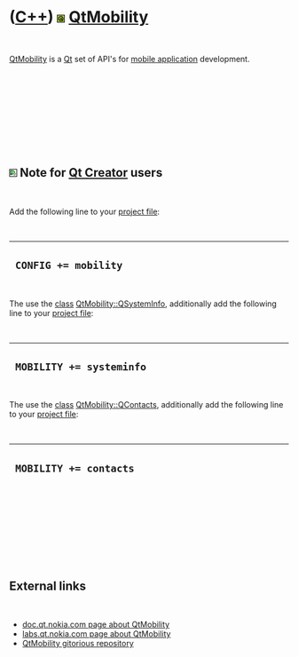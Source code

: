 
 

 

 

 

 

([C++](Cpp.md)) ![Qt](PicQt.png) [QtMobility](CppQtMobility.md)
=================================================================

 

[QtMobility](CppQtMobility.md) is a [Qt](CppQt.md) set of API's for
[mobile application](CppMobileApplication.md) development.

 

 

 

 

 

![Qt Creator](PicQtCreator.png) Note for [Qt Creator](CppQtCreator.md) users
-----------------------------------------------------------------------------

 

Add the following line to your [project file](CppQtProjectFile.md):

 

  -----------------------
  ` CONFIG += mobility`
  -----------------------

 

The use the [class](CppClass.md)
[QtMobility::QSystemInfo](CppQSystemInfo.md), additionally add the
following line to your [project file](CppQtProjectFile.md):

 

  ---------------------------
  ` MOBILITY += systeminfo`
  ---------------------------

 

The use the [class](CppClass.md)
[QtMobility::QContacts](CppQContacts.md), additionally add the
following line to your [project file](CppQtProjectFile.md):

 

  -------------------------
  ` MOBILITY += contacts`
  -------------------------

 

 

 

 

 

External links
--------------

 

-   [doc.qt.nokia.com page about
    QtMobility](http://doc.qt.nokia.com/qtmobility-1.0-tp)
-   [labs.qt.nokia.com page about
    QtMobility](http://labs.qt.nokia.com/category/qtmobility)
-   [QtMobility gitorious
    repository](http://qt.gitorious.org/qt-mobility)

 

 

 

 

 

 

